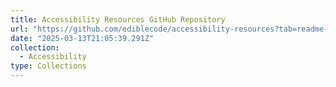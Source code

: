 ```yaml
---
title: Accessibility Resources GitHub Repository
url: "https://github.com/ediblecode/accessibility-resources?tab=readme-ov-file#checklists"
date: "2025-03-13T21:05:39.291Z"
collection:
  - Accessibility
type: Collections
---
```

